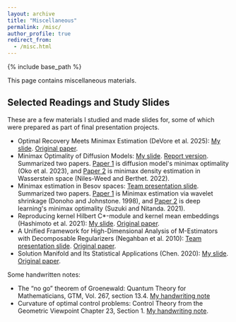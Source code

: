 ```yaml
---
layout: archive
title: "Miscellaneous"
permalink: /misc/
author_profile: true
redirect_from:
  - /misc.html
---
```


{% include base_path %}

This page contains miscellaneous materials.

## Selected Readings and Study Slides

These are a few materials I studied and made slides for, some of which were prepared as part of final presentation projects.

* Optimal Recovery Meets Minimax Estimation (DeVore et al. 2025): [My slide](http://wldyddl5510.github.io/files/or_me.pdf). [Original paper](https://arxiv.org/abs/2502.17671).
* Minimax Optimality of Diffusion Models: [My slide](http://wldyddl5510.github.io/files/minimax_besov_diffusion.pdf). [Report version](http://wldyddl5510.github.io/files/minimax_besov_diffusion_report.pdf). Summarized two papers. [Paper 1](https://proceedings.mlr.press/v202/oko23a/oko23a.pdf) is diffusion model's minimax optimality (Oko et al. 2023), and [Paper 2](https://projecteuclid.org/journals/annals-of-statistics/volume-50/issue-3/Minimax-estimation-of-smooth-densities-in-Wasserstein-distance/10.1214/21-AOS2161.pdf) is minimax density estimation in Wasserstein space (Niles-Weed and Berthet. 2022).
* Minimax estimation in Besov spaces: [Team presentation slide](http://wldyddl5510.github.io/files/minimax_besov_team.pdf). Summarized two papers. [Paper 1](https://projecteuclid.org/journals/annals-of-statistics/volume-26/issue-3/Minimax-estimation-via-wavelet-shrinkage/10.1214/aos/1024691081.full) is Minimax estimation via wavelet shrinkage (Donoho and Johnstone. 1998), and [Paper 2](https://openreview.net/forum?id=uSQQH7Fj5U) is deep learning's minimax optimality (Suzuki and Nitanda. 2021).
* Reproducing kernel Hilbert C*-module and kernel mean embeddings (Hashimoto et al. 2021): [My slide](http://wldyddl5510.github.io/files/rkhm.pdf). [Original paper](https://www.jmlr.org/papers/v22/20-1346.html).
* A Unified Framework for High-Dimensional Analysis of M-Estimators with Decomposable Regularizers (Negahban et al. 2010): [Team presentation slide](http://wldyddl5510.github.io/files/m_estimator.pdf). [Original paper](https://arxiv.org/abs/1010.2731).
* Solution Manifold and Its Statistical Applications (Chen. 2020): [My slide](http://wldyddl5510.github.io/files/Solution_Manifold.pdf). [Original paper](https://arxiv.org/abs/2002.05297).

Some handwritten notes:

* The “no go” theorem of Groenewald: Quantum Theory for Mathematicians, GTM, Vol. 267, section 13.4. [My handwriting note](http://wldyddl5510.github.io/files/math689_final.pdf)
* Curvature of optimal control problems: Control Theory from the Geometric Viewpoint Chapter 23, Section 1. [My handwriting note](http://wldyddl5510.github.io/files/dg2_final.pdf).
